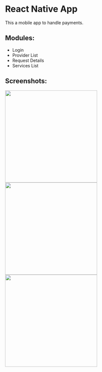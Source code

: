 
# React Native App

This a mobile app to handle payments.

Modules:
------------
- Login 
- Provider List
- Request Details
- Services List

Screenshots:
------------
<img src="https://i.ibb.co/HNK8LtZ/login.jpg" width="300"  />
<img src="https://i.ibb.co/xCDzzDf/Provider-List.jpg" width="300"  />
<img src="https://i.ibb.co/VL6Xd9H/Request-Details.jpg" width="300"  />